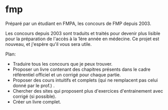 # fmp
Préparé par un étudiant en FMPA, les concours de FMP depuis 2003.

Les concours depuis 2003 sont traduits et traités pour devenir plus lisible pour la préparation de l'accès à la 1ère année en médecine.
Ce projet est nouveau, et j'espère qu'il vous sera utile.

Plan:

- Traduire tous les concours que je peux trouver.
- Proposer un livre contenant des chapitres présents dans le cadre référentiel officiel et un corrigé pour chaque partie.
- Proposer des cours intuitifs et complets (qui ne remplacent pas celui donné par le prof.) .
- Chercher des sites qui proposent plus d'exercices d'entrainement avec corrigé (si possible).
- Créer un livre complet.
